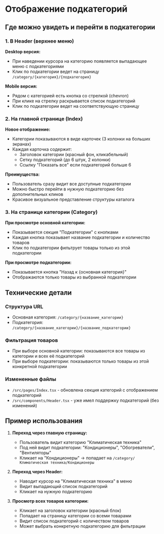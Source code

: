 # Отображение подкатегорий

## Где можно увидеть и перейти в подкатегории

### 1. В Header (верхнее меню)

**Desktop версия:**
- При наведении курсора на категорию появляется выпадающее меню с подкатегориями
- Клик по подкатегории ведет на страницу `/category/{категория}/{подкатегория}`

**Mobile версия:**
- Рядом с категорией есть кнопка со стрелкой (chevron)
- При клике на стрелку раскрывается список подкатегорий
- Клик по подкатегории ведет на соответствующую страницу

### 2. На главной странице (Index)

**Новое отображение:**
- Категории показываются в виде карточек (3 колонки на больших экранах)
- Каждая карточка содержит:
  - Заголовок категории (красный фон, кликабельный)
  - Сетку подкатегорий (до 6 штук, 2 колонки)
  - Ссылку "Показать все" если подкатегорий больше 6

**Преимущества:**
- Пользователь сразу видит все доступные подкатегории
- Можно быстро перейти в нужную подкатегорию без дополнительных кликов
- Красивое визуальное представление структуры каталога

### 3. На странице категории (Category)

**При просмотре основной категории:**
- Показывается секция "Подкатегории" с кнопками
- Каждая кнопка показывает название подкатегории и количество товаров
- Клик по подкатегории фильтрует товары только из этой подкатегории

**При просмотре подкатегории:**
- Показывается кнопка "Назад к {основная категория}"
- Отображаются только товары из выбранной подкатегории

## Технические детали

### Структура URL
- Основная категория: `/category/{название_категории}`
- Подкатегория: `/category/{название_категории}/{название_подкатегории}`

### Фильтрация товаров
- При выборе основной категории: показываются все товары из категории и всех её подкатегорий
- При выборе подкатегории: показываются только товары из этой конкретной подкатегории

### Измененные файлы
- `/src/pages/Index.tsx` - обновлена секция категорий с отображением подкатегорий
- `/src/components/Header.tsx` - уже имел поддержку подкатегорий (без изменений)

## Пример использования

1. **Переход через главную страницу:**
   - Пользователь видит категорию "Климатическая техника"
   - Под ней видит подкатегории: "Кондиционеры", "Обогреватели", "Вентиляторы"
   - Кликает на "Кондиционеры" → попадает на `/category/Климатическая техника/Кондиционеры`

2. **Переход через Header:**
   - Наводит курсор на "Климатическая техника" в меню
   - Видит выпадающий список подкатегорий
   - Кликает на нужную подкатегорию

3. **Просмотр всех товаров категории:**
   - Кликает на заголовок категории (красный блок)
   - Попадает на страницу категории со всеми товарами
   - Видит список подкатегорий с количеством товаров
   - Может выбрать конкретную подкатегорию для фильтрации
